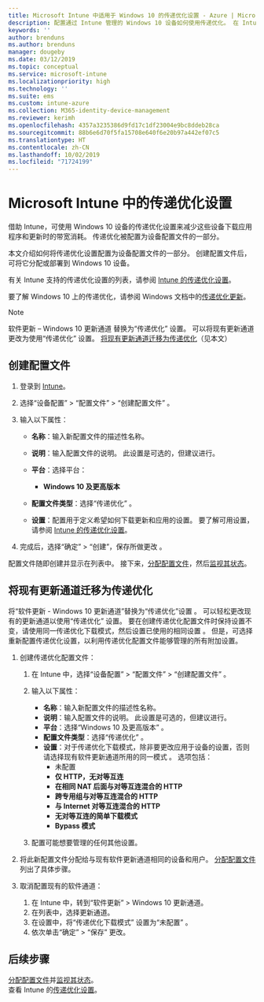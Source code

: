 ```yaml
---
title: Microsoft Intune 中适用于 Windows 10 的传递优化设置 - Azure | Microsoft Docs
description: 配置通过 Intune 管理的 Windows 10 设备如何使用传递优化。 在 Intune 中，创建设备配置文件以从 Internet 安装更新。 此外，请参阅如何使用传递优化配置文件替换现有的更新通道。
keywords: ''
author: brenduns
ms.author: brenduns
manager: dougeby
ms.date: 03/12/2019
ms.topic: conceptual
ms.service: microsoft-intune
ms.localizationpriority: high
ms.technology: ''
ms.suite: ems
ms.custom: intune-azure
ms.collection: M365-identity-device-management
ms.reviewer: kerimh
ms.openlocfilehash: 4357a3235386d9fd17c1df23004e9bc8ddeb28ca
ms.sourcegitcommit: 88b6e6d70f5fa15708e640f6e20b97a442ef07c5
ms.translationtype: HT
ms.contentlocale: zh-CN
ms.lasthandoff: 10/02/2019
ms.locfileid: "71724199"
---
```

# <a name="delivery-optimization-settings-in-microsoft-intune"></a>Microsoft Intune 中的传递优化设置

借助 Intune，可使用 Windows 10 设备的传递优化设置来减少这些设备下载应用程序和更新时的带宽消耗。 传递优化被配置为设备配置文件的一部分。  

本文介绍如何将传递优化设置配置为设备配置文件的一部分。 创建配置文件后，可将它分配或部署到 Windows 10 设备。 

有关 Intune 支持的传递优化设置的列表，请参阅 [Intune 的传递优化设置](../delivery-optimization-settings.md)。  

要了解 Windows 10 上的传递优化，请参阅 Windows 文档中的[传递优化更新](https://docs.microsoft.com/windows/deployment/update/waas-delivery-optimization)。  


> [!NOTE]
> 软件更新 – Windows 10 更新通道  替换为“传递优化”  设置。 可以将现有更新通道更改为使用“传递优化”  设置。 [将现有更新通道迁移为传递优化](#move-existing-update-rings-to-delivery-optimization)（见本文） 
## <a name="create-the-profile"></a>创建配置文件

1. 登录到 [Intune](https://go.microsoft.com/fwlink/?linkid=2090973)。

2. 选择“设备配置”   > “配置文件”   > “创建配置文件”  。

3. 输入以下属性：

    - **名称**：输入新配置文件的描述性名称。
    - **说明**：输入配置文件的说明。 此设置是可选的，但建议进行。
    - **平台**：选择平台：  

        - **Windows 10 及更高版本**

    - **配置文件类型**：选择“传递优化”  。
    - **设置**：配置用于定义希望如何下载更新和应用的设置。 要了解可用设置，请参阅 [Intune 的传递优化设置](../delivery-optimization-settings.md)。

4. 完成后，选择“确定” > “创建”，保存所做更改   。

配置文件随即创建并显示在列表中。 接下来，[分配配置文件](device-profile-assign.md)，然后[监视其状态](device-profile-monitor.md)。

## <a name="move-existing-update-rings-to-delivery-optimization"></a>将现有更新通道迁移为传递优化

将“软件更新 - Windows 10 更新通道”替换为“传递优化”设置   。 可以轻松更改现有的更新通道以使用“传递优化”  设置。 要在创建传递优化配置文件时保持设置不变，请使用同一传递优化下载模式，然后设置已使用的相同设置  。 但是，可选择重新配置传递优化设置，以利用传递优化配置文件能够管理的所有附加设置。

1. 创建传递优化配置文件：

    1. 在 Intune 中，选择“设备配置”   > “配置文件”   > “创建配置文件”  。
    2. 输入以下属性：

        - **名称**：输入新配置文件的描述性名称。
        - **说明**：输入配置文件的说明。 此设置是可选的，但建议进行。
        - **平台**：选择“Windows 10 及更高版本”  。
        - **配置文件类型**：选择“传递优化”  。
        - **设置**：对于传递优化下载模式，除非要更改应用于设备的设置，否则请选择现有软件更新通道所用的同一模式  。 选项包括：
            - 未配置 
            - **仅 HTTP，无对等互连**
            - **在相同 NAT 后面与对等互连混合的 HTTP**
            - **跨专用组与对等互连混合的 HTTP**
            - **与 Internet 对等互连混合的 HTTP**
            - **无对等互连的简单下载模式**
            - **Bypass 模式**
    3. 配置可能想要管理的任何其他设置。
1. 将此新配置文件分配给与现有软件更新通道相同的设备和用户。 [分配配置文件](device-profile-assign.md)列出了具体步骤。

3. 取消配置现有的软件通道：
    1. 在 Intune 中，转到“软件更新”  > Windows 10 更新通道。
    2. 在列表中，选择更新通道。
    3. 在设置中，将“传递优化下载模式”  设置为“未配置”  。
    4. 依次单击“确定”   > “保存”  更改。

## <a name="next-steps"></a>后续步骤

[分配配置文件](device-profile-assign.md)并[监视其状态](device-profile-monitor.md)。  
查看 Intune 的[传递优化设置](../delivery-optimization-settings.md)。
